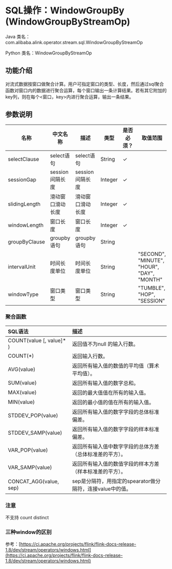 # SQL操作：WindowGroupBy (WindowGroupByStreamOp)
Java 类名：com.alibaba.alink.operator.stream.sql.WindowGroupByStreamOp

Python 类名：WindowGroupByStreamOp


## 功能介绍
对流式数据按窗口做聚合计算。用户可指定窗口的类型、长度，然后通过sql聚合函数对窗口内的数据进行聚合运算，每个窗口输出一条计算结果。若有其它附加的key列，则在每个&lt;窗口，key&gt;内进行聚合运算，输出一条结果。

## 参数说明


| 名称 | 中文名称 | 描述 | 类型 | 是否必须？ | 取值范围 | 默认值 |
| --- | --- | --- | --- | --- | --- | --- |
| selectClause | select语句 | select语句 | String | ✓ |  |  |
| sessionGap | session间隔长度 | session间隔长度 | Integer | ✓ |  |  |
| slidingLength | 滑动窗口滑动长度 | 滑动窗口滑动长度 | Integer | ✓ |  |  |
| windowLength | 窗口长度 | 窗口长度 | Integer | ✓ |  |  |
| groupByClause | groupby语句 | groupby语句 | String |  |  | null |
| intervalUnit | 时间长度单位 | 时间长度单位 | String |  | "SECOND", "MINUTE", "HOUR", "DAY", "MONTH" | "SECOND" |
| windowType | 窗口类型 | 窗口类型 | String |  | "TUMBLE", "HOP", "SESSION" | "TUMBLE" |




### 聚合函数
| SQL语法 | 描述 |
| :--- | :--- |
| COUNT(value [, value]* ) | 返回值不为null 的输入行数。 |
| COUNT(*) | 返回输入行数。 |
| AVG(value) | 返回所有输入值的数值的平均值（算术平均值）。 |
| SUM(value) | 返回所有输入值的数字总和。 |
| MAX(value) | 返回的最大值值在所有的输入值。 |
| MIN(value) | 返回的最小值的值在所有的输入值。 |
| STDDEV_POP(value) | 返回所有输入值的数字字段的总体标准偏差。 |
| STDDEV_SAMP(value) | 返回所有输入值的数字字段的样本标准偏差。 |
| VAR_POP(value) | 返回所有输入值中数字字段的总体方差（总体标准差的平方）。 |
| VAR_SAMP(value) | 返回所有输入值的数值字段的样本方差（样本标准差的平方）。 |
| CONCAT_AGG(value, sep) | sep是分隔符，用指定的spearator做分隔符，连接value中的值。 |


### 注意
不支持 count distinct

### 三种window的区别

参考：[https://ci.apache.org/projects/flink/flink-docs-release-1.8/dev/stream/operators/windows.html](https://ci.apache.org/projects/flink/flink-docs-release-1.8/dev/stream/operators/windows.html)


<!--
## 代码示例
### Python 代码
```python
from pyalink.alink import *

import pandas as pd

useLocalEnv(1)

df = pd.DataFrame([
    ['Ohio', 2000, 1.5],
    ['Ohio', 2001, 1.7],
    ['Ohio', 2002, 3.6],
    ['Nevada', 2001, 2.4],
    ['Nevada', 2002, 2.9],
    ['Nevada', 2003, 3.2]
])

stream_data = StreamOperator.fromDataframe(df, schemaStr='f1 string, f2 bigint, f3 double')

op = WindowGroupByStreamOp() \
  .setGroupByClause("f1") \
  .setSelectClause("sum(f2) as f2, f1").setWindowLength(1)
stream_data = stream_data.link(op)

stream_data.print()
StreamOperator.execute()
```
### Java 代码
```java
import org.apache.flink.types.Row;

import com.alibaba.alink.operator.stream.StreamOperator;
import com.alibaba.alink.operator.stream.source.MemSourceStreamOp;
import com.alibaba.alink.operator.stream.sql.WindowGroupByStreamOp;
import org.junit.Test;

import java.util.Arrays;
import java.util.List;

public class WindowGroupByStreamOpTest {
	@Test
	public void testWindowGroupByStreamOp() throws Exception {
		List <Row> df = Arrays.asList(
			Row.of("Ohio", 2000, 1.5),
			Row.of("Ohio", 2001, 1.7),
			Row.of("Ohio", 2002, 3.6),
			Row.of("Nevada", 2001, 2.4),
			Row.of("Nevada", 2002, 2.9),
			Row.of("Nevada", 2003, 3.2)
		);
		StreamOperator <?> stream_data = new MemSourceStreamOp(df, "f1 string, f2 int, f3 double");
		StreamOperator <?> op = new WindowGroupByStreamOp()
			.setGroupByClause("f1")
			.setSelectClause("sum(f2) as f2, f1")
            .setWindowLength(1);
		stream_data = stream_data.link(op);
		stream_data.print();
		StreamOperator.execute();
	}
}
```

### 运行结果

f2|f1|window_start|window_end
---|---|------------|----------
